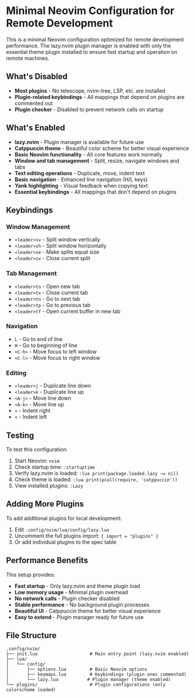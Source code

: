 # Minimal Neovim Configuration for Remote Development

This is a minimal Neovim configuration optimized for remote development performance. The lazy.nvim plugin manager is enabled with only the essential theme plugin installed to ensure fast startup and operation on remote machines.

## What's Disabled

- **Most plugins** - No telescope, nvim-tree, LSP, etc. are installed
- **Plugin-related keybindings** - All mappings that depend on plugins are commented out
- **Plugin checker** - Disabled to prevent network calls on startup

## What's Enabled

- **lazy.nvim** - Plugin manager is available for future use
- **Catppuccin theme** - Beautiful color scheme for better visual experience
- **Basic Neovim functionality** - All core features work normally
- **Window and tab management** - Split, resize, navigate windows and tabs
- **Text editing operations** - Duplicate, move, indent text
- **Basic navigation** - Enhanced line navigation (H/L keys)
- **Yank highlighting** - Visual feedback when copying text
- **Essential keybindings** - All mappings that don't depend on plugins

## Keybindings

### Window Management
- `<leader>sv` - Split window vertically
- `<leader>sh` - Split window horizontally  
- `<leader>se` - Make splits equal size
- `<leader>sx` - Close current split

### Tab Management
- `<leader>to` - Open new tab
- `<leader>tx` - Close current tab
- `<leader>tn` - Go to next tab
- `<leader>tp` - Go to previous tab
- `<leader>tf` - Open current buffer in new tab

### Navigation
- `L` - Go to end of line
- `H` - Go to beginning of line
- `<C-h>` - Move focus to left window
- `<C-l>` - Move focus to right window

### Editing
- `<leader>j` - Duplicate line down
- `<leader>k` - Duplicate line up
- `<A-j>` - Move line down
- `<A-k>` - Move line up
- `>` - Indent right
- `<` - Indent left

## Testing

To test this configuration:

1. Start Neovim: `nvim`
2. Check startup time: `:startuptime`
3. Verify lazy.nvim is loaded: `:lua print(package.loaded.lazy ~= nil)`
4. Check theme is loaded: `:lua print(pcall(require, 'catppuccin'))`
5. View installed plugins: `:Lazy`

## Adding More Plugins

To add additional plugins for local development:

1. Edit `.config/nvim/lua/config/lazy.lua`
2. Uncomment the full plugins import: `{ import = "plugins" }`
3. Or add individual plugins to the spec table

## Performance Benefits

This setup provides:
- **Fast startup** - Only lazy.nvim and theme plugin load
- **Low memory usage** - Minimal plugin overhead
- **No network calls** - Plugin checker disabled
- **Stable performance** - No background plugin processes
- **Beautiful UI** - Catppuccin theme for better visual experience
- **Easy to extend** - Plugin manager ready for future use

## File Structure

```
.config/nvim/
├── init.lua                    # Main entry point (lazy.nvim enabled)
├── lua/
│   └── config/
│       ├── options.lua         # Basic Neovim options
│       ├── keymaps.lua         # Keybindings (plugin ones commented)
│       └── lazy.lua           # Plugin manager (theme enabled)
└── plugins/                    # Plugin configurations (only colorscheme loaded)
``` 